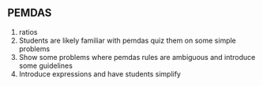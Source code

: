 ## PEMDAS 
<ol>
    <li>ratios</li>
	<li>Students are likely familiar with pemdas quiz them on some simple problems</li>
	<li>Show some problems where pemdas rules are ambiguous and introduce some guidelines</li>
	<li>Introduce expressions and have students simplify</li>
</ol>
